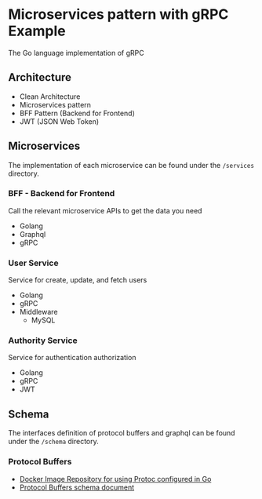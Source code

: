 # Microservices pattern with gRPC Example
The Go language implementation of gRPC

## Architecture
- Clean Architecture
- Microservices pattern
- BFF Pattern (Backend for Frontend)
- JWT (JSON Web Token)

## Microservices
The implementation of each microservice can be found under the `/services` directory.
### BFF - Backend for Frontend
Call the relevant microservice APIs to get the data you need
- Golang
- Graphql
- gRPC

### User Service
Service for create, update, and fetch users
- Golang
- gRPC
- Middleware
  - MySQL

### Authority Service
Service for authentication authorization
- Golang
- gRPC
- JWT

## Schema
The interfaces definition of protocol buffers and graphql can be found under the `/schema` directory.

### Protocol Buffers
- [Docker Image Repository for using Protoc configured in Go](https://github.com/hizzuu/protoc)
- [Protocol Buffers schema document](https://github.com/hizzuu/grpc-example/tree/main/schema/proto)
